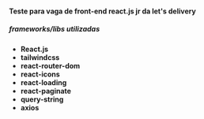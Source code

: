 #### Teste para vaga de front-end react.js jr da let's delivery

##### frameworks/libs utilizadas

- **React.js**
- **tailwindcss**
- **react-router-dom**
- **react-icons**
- **react-loading**
- **react-paginate**
- **query-string**
- **axios**
